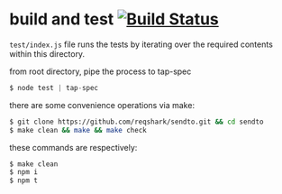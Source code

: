 # build and test [![Build Status](https://travis-ci.org/reqshark/sendto.svg?branch=master)](https://travis-ci.org/reqshark/sendto)

`test/index.js` file runs the tests by iterating over the required contents
within this directory.

from root directory, pipe the process to tap-spec
```js
$ node test | tap-spec
```

there are some convenience operations via make:
```bash
$ git clone https://github.com/reqshark/sendto.git && cd sendto
$ make clean && make && make check
```

these commands are respectively:
```bash
$ make clean
$ npm i
$ npm t
```
